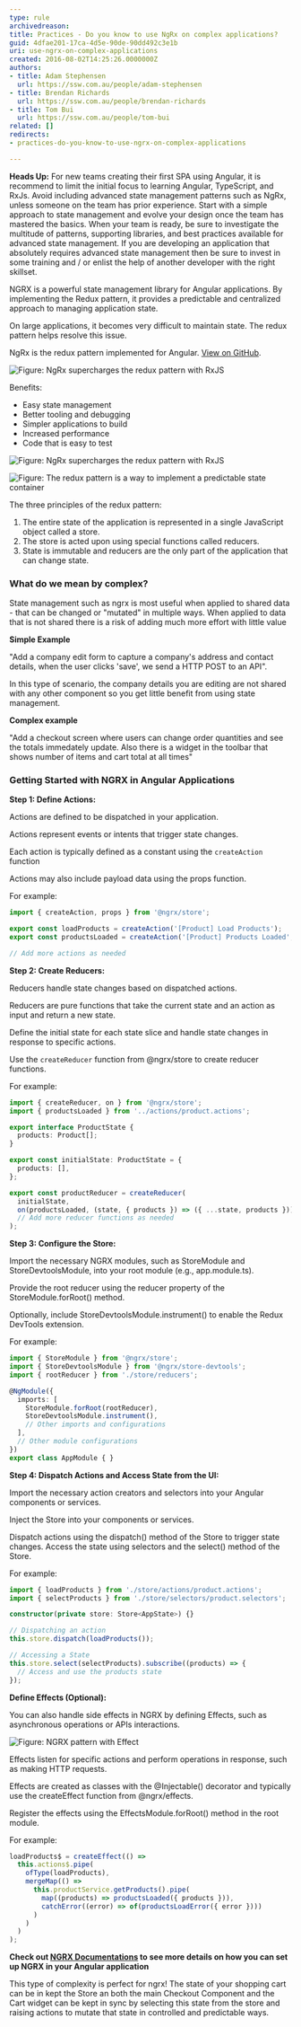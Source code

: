 ```yaml
---
type: rule
archivedreason: 
title: Practices - Do you know to use NgRx on complex applications?
guid: 4dfae201-17ca-4d5e-90de-90dd492c3e1b
uri: use-ngrx-on-complex-applications
created: 2016-08-02T14:25:26.0000000Z
authors:
- title: Adam Stephensen
  url: https://ssw.com.au/people/adam-stephensen
- title: Brendan Richards
  url: https://ssw.com.au/people/brendan-richards
- title: Tom Bui
  url: https://ssw.com.au/people/tom-bui
related: []
redirects:
- practices-do-you-know-to-use-ngrx-on-complex-applications

---
```


**Heads Up:** For new teams creating their first SPA using Angular, it is recommend to limit the initial focus to learning Angular, TypeScript, and RxJs. Avoid including advanced state management patterns such as NgRx, unless someone on the team has prior experience. Start with a simple approach to state management and evolve your design once the team has mastered the basics. When your team is ready, be sure to investigate the multitude of patterns, supporting libraries, and best practices available for advanced state management. If you are developing an application that absolutely requires advanced state management then be sure to invest in some training and / or enlist the help of another developer with the right skillset.

NGRX is a powerful state management library for Angular applications. By implementing the Redux pattern, it provides a predictable and centralized approach to managing application state. 

On large applications, it becomes very difficult to maintain state. The redux pattern helps resolve this issue.


NgRx is the redux pattern implemented for Angular.        [View on GitHub](https://github.com/ngrx).


<!--endintro-->

![Figure: NgRx supercharges the redux pattern with RxJS](ngrx.png)  

Benefits:

* Easy state management
* Better tooling and debugging
* Simpler applications to build
* Increased performance
* Code that is easy to test


![Figure: NgRx supercharges the redux pattern with RxJS](img1.png)  

![Figure: The redux pattern is a way to implement a predictable state container](img2.png)  

The three principles of the redux pattern:

1. The entire state of the application is represented in a single JavaScript object called a store.
2. The store is acted upon using special functions called reducers.
3. State is immutable and reducers are the only part of the application that can change state.


### What do we mean by complex?


State management such as ngrx is most useful when applied to shared data  - that can be changed or "mutated" in multiple ways. When applied to data that is not shared there is a risk of adding much more effort with little value

**Simple Example**

"Add a company edit form to capture a company's address and contact details, when the user clicks 'save', we send a HTTP POST to an API". 

In this type of scenario, the company details you are editing are not shared with any other component so you get little benefit from using state management.

**Complex example**

"Add a checkout screen where users can change order quantities and see the totals immedately update. Also there is a widget in the toolbar that shows number of items and cart total at all times"

### Getting Started with NGRX in Angular Applications

**Step 1: Define Actions:**

Actions are defined to be dispatched in your application.

Actions represent events or intents that trigger state changes.

Each action is typically defined as a constant using the `createAction` function

Actions may also include payload data using the props function.

For example:

``` typescript
import { createAction, props } from '@ngrx/store';

export const loadProducts = createAction('[Product] Load Products');
export const productsLoaded = createAction('[Product] Products Loaded', props<{ products: Product[] }>());

// Add more actions as needed
```
**Step 2: Create Reducers:**

Reducers handle state changes based on dispatched actions.

Reducers are pure functions that take the current state and an action as input and return a new state.

Define the initial state for each state slice and handle state changes in response to specific actions.

Use the `createReducer` function from @ngrx/store to create reducer functions.

For example:

``` typescript
import { createReducer, on } from '@ngrx/store';
import { productsLoaded } from '../actions/product.actions';

export interface ProductState {
  products: Product[];
}

export const initialState: ProductState = {
  products: [],
};

export const productReducer = createReducer(
  initialState,
  on(productsLoaded, (state, { products }) => ({ ...state, products })),
  // Add more reducer functions as needed
);
```

**Step 3: Configure the Store:**

Import the necessary NGRX modules, such as StoreModule and StoreDevtoolsModule, into your root module (e.g., app.module.ts).

Provide the root reducer using the reducer property of the StoreModule.forRoot() method.

Optionally, include StoreDevtoolsModule.instrument() to enable the Redux DevTools extension.

For example:

``` typescript
import { StoreModule } from '@ngrx/store';
import { StoreDevtoolsModule } from '@ngrx/store-devtools';
import { rootReducer } from './store/reducers';

@NgModule({
  imports: [
    StoreModule.forRoot(rootReducer),
    StoreDevtoolsModule.instrument(),
    // Other imports and configurations
  ],
  // Other module configurations
})
export class AppModule { }
```

**Step 4: Dispatch Actions and Access State from the UI:**

Import the necessary action creators and selectors into your Angular components or services.

Inject the Store into your components or services.

Dispatch actions using the dispatch() method of the Store to trigger state changes.
Access the state using selectors and the select() method of the Store.

For example:

``` typescript
import { loadProducts } from './store/actions/product.actions';
import { selectProducts } from './store/selectors/product.selectors';

constructor(private store: Store<AppState>) {}

// Dispatching an action
this.store.dispatch(loadProducts());

// Accessing a State
this.store.select(selectProducts).subscribe((products) => {
  // Access and use the products state
});
```

**Define Effects (Optional):**

You can also handle side effects in NGRX by defining Effects, such as asynchronous operations or APIs interactions.

![Figure: NGRX pattern with Effect](https://github.com/SSWConsulting/SSW.CodeAuditor/assets/67776356/c612e0eb-c22f-4577-b36e-16c711ca148b)  

Effects listen for specific actions and perform operations in response, such as making HTTP requests.

Effects are created as classes with the @Injectable() decorator and typically use 
the createEffect function from @ngrx/effects.

Register the effects using the EffectsModule.forRoot() method in the root module.

For example:

``` typescript
loadProducts$ = createEffect(() =>
  this.actions$.pipe(
    ofType(loadProducts),
    mergeMap(() =>
      this.productService.getProducts().pipe(
        map((products) => productsLoaded({ products })),
        catchError((error) => of(productsLoadError({ error })))
      )
    )
  )
);
```

**Check out [NGRX Documentations](https://ngrx.io/docs) to see more details on how you can set up NGRX in your Angular application**

This type of complexity is perfect for ngrx! The state of your shopping cart can be in kept the Store an both the main Checkout Component and the Cart widget can be kept in sync by selecting this state from the store and raising actions to mutate that state in controlled and predictable ways.
